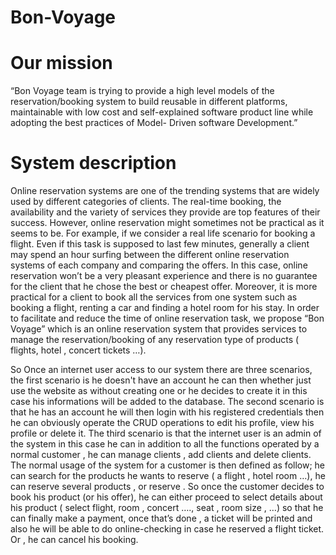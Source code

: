 # Bon-Voyage

# Our mission
“Bon Voyage team is trying to provide a high level models of the reservation/booking system to build reusable in different platforms, maintainable with low cost and self-explained software product line while adopting the best practices of Model- Driven software Development.”

# System description

Online reservation systems are one of the trending systems that are widely used by different categories of clients. The real-time booking, the availability and the variety of services they provide are top features of their success. However, online reservation might sometimes not be practical as it seems to be. For example, if we consider a real life scenario for booking a flight. Even if this task is supposed to last few minutes, generally a client may spend an hour surfing between the different online reservation systems of each company and comparing the offers. In this case, online reservation won’t be a very pleasant experience and there is no guarantee for the client that he chose the best or cheapest offer. Moreover, it is more practical for a client to book all the services from one system such as booking a flight, renting a car and finding a hotel room for his stay.
In order to facilitate and reduce the time of online reservation task, we propose “Bon Voyage” which is an online reservation system that provides services to manage the reservation/booking of any reservation type of products ( flights, hotel , concert tickets …).

So Once an internet user access to our system there are three scenarios, the first scenario is he doesn't have an account he can then whether just use the website as without creating one or he decides to create it in this case his informations will be added to the database. The second scenario is that he has an account he will then login with his registered credentials then he can obviously operate the CRUD operations to edit his profile, view his profile or delete it. The third scenario is that the internet user is an admin of the system in this case he can in addition to all the functions operated by a normal customer , he can manage clients , add clients   and delete clients. The normal usage of the system for a customer is then defined as follow; he can search for the products he wants to reserve ( a flight , hotel room …), he can reserve several products  , or reserve . So once the customer decides to book his product (or his offer), he can either proceed to select details about his product ( select flight, room , concert …., seat , room size , …) so that he can finally make a payment, once that’s done , a ticket will be printed and also he will be able to do online-checking in case he reserved a flight ticket. Or , he can cancel his booking.
